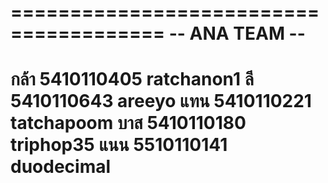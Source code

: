 =======================================
		    -- ANA TEAM --
=======================================
กล้า	5410110405	ratchanon1
ลี	5410110643	areeyo
แทน	5410110221	tatchapoom
บาส	5410110180	triphop35
แนน	5510110141	duodecimal
=======================================